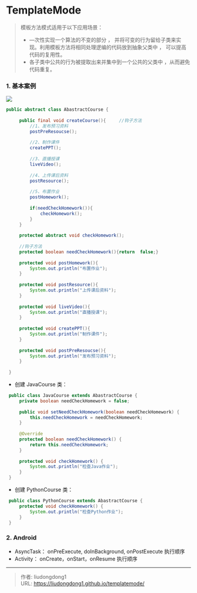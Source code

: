 # TemplateMode


> 模板方法模式适用于以下应用场景：
>
> -  —次性实现一个算法的不变的部分 ， 并将可变的行为留给子类来实现。利用模板方法将相同处理逻编的代码放到抽象父类中 ， 可以提高代码的复用性。
> -  各子类中公共的行为被提取出来并集中到一个公共的父类中 ，从而避免代码重复。

### 1. 基本案例

![](https://gitee.com/github-25970295/blogpictureV2/raw/master/image-20210704164447171.png)

```java
public abstract class AbastractCourse {
     
     public final void createCourse(){     //钩子方法
         //1、发布预习资料
         postPreResoucse();
         
         //2、制作课件
         createPPT();
         
         //3、直播授课
         liveVideo();
         
         //4、上传课后资料
         postResource();
         
         //5、布置作业
         postHomework();
         
         if(needCheckHomework()){
             checkHomework();
         }
     }
 
     protected abstract void checkHomework();
 
     //钩子方法
     protected boolean needCheckHomework(){return  false;}
 
     protected void postHomework(){
         System.out.println("布置作业");
     }
 
     protected void postResource(){
         System.out.println("上传课后资料");
     }
 
     protected void liveVideo(){
         System.out.println("直播授课");
     }
 
     protected void createPPT(){
         System.out.println("制作课件");
     }
 
     protected void postPreResoucse(){
         System.out.println("发布预习资料");
     }
 
 }
```

- 创建 JavaCourse 类：

```java
 public class JavaCourse extends AbastractCourse {
     private boolean needCheckHomework = false;
 
     public void setNeedCheckHomework(boolean needCheckHomework) {
         this.needCheckHomework = needCheckHomework;
     }
 
     @Override
     protected boolean needCheckHomework() {
         return this.needCheckHomework;
     }
 
     protected void checkHomework() {
         System.out.println("检查Java作业");
     }
 }
```

- 创建 PythonCourse 类：

```java
 public class PythonCourse extends AbastractCourse {
     protected void checkHomework() {
         System.out.println("检查Python作业");
     }
 }
```

### 2. Android 

- AsyncTask： onPreExecute, doInBackground, onPostExecute 执行顺序
- Activity： onCreate，onStart，onResume 执行顺序



---

> 作者: liudongdong1  
> URL: https://liudongdong1.github.io/templatemode/  

